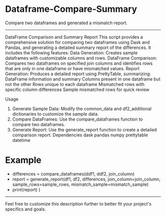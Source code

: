 # Dataframe-Compare-Summary
Compare two dataframes and generated a mismatch report.


---
DataFrame Comparison and Summary Report
This script provides a comprehensive solution for comparing two dataframes using Dask and Pandas, and generating a detailed summary report of the differences. It includes the following features:
Data Generation: Creates sample dataframes with customizable columns and rows.
DataFrame Comparison: Compares two dataframes on specified join columns and identifies rows that are only in one dataframe or have mismatched values.
Report Generation: Produces a detailed report using PrettyTable, summarizing:
DataFrame information and summary
Columns present in one dataframe but not the other
Rows unique to each dataframe
Mismatched rows with specific column differences
Sample mismatched rows for quick review

Usage
1. Generate Sample Data: Modify the common_data and df2_additional dictionaries to customize the sample data.
2. Compare DataFrames: Use the compare_dataframes function to compare two dataframes.
3. Generate Report: Use the generate_report function to create a detailed comparison report.
Dependencies
dask
pandas
numpy
prettytable
datetime

# Example
- differences = compare_dataframes(ddf1, ddf2, join_column)
- report = generate_report(df1, df2, differences, join_column=join_column, sample_rows=sample_rows, mismatch_sample=mismatch_sample)
- print(report)
)
---
Feel free to customize this description further to better fit your project's specifics and goals.
